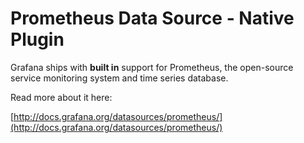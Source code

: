 # Prometheus Data Source - Native Plugin

Grafana ships with **built in** support for Prometheus, the open-source service monitoring system and time series database.

Read more about it here:

[http://docs.grafana.org/datasources/prometheus/](http://docs.grafana.org/datasources/prometheus/)
